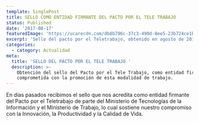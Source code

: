 ```yaml
---
template: SinglePost
title: SELLO COMO ENTIDAD FIRMANTE DEL PACTO POR EL TELE TRABAJO
status: Published
date: '2017-08-17'
featuredImage: 'https://ucarecdn.com/db8b796c-37c3-490d-8ee5-23b724ce1b66/'
excerpt: 'Sello del pacto por el Teletrabajo, obtenido en agosto de 2016'
categories:
  - category: Actualidad
meta:
  title: 'SELLO DEL PACTO POR EL TELE TRABAJO '
  description: >-
    Obtención del sello del Pacto por el Tele Trabajo, como entidad firmante y
    comprometida con la promoción de esta modalidad de trabajo.
---
```

<!--StartFragment-->

En días pasados recibimos el sello que nos acredita como entidad firmante del Pacto por el Teletrabajo de parte del Ministerio de Tecnologías de la Información y el Ministerio de Trabajo, lo cual sostiene nuestro compromiso con la Innovación, la Productividad y la Calidad de Vida.

<!--EndFragment-->